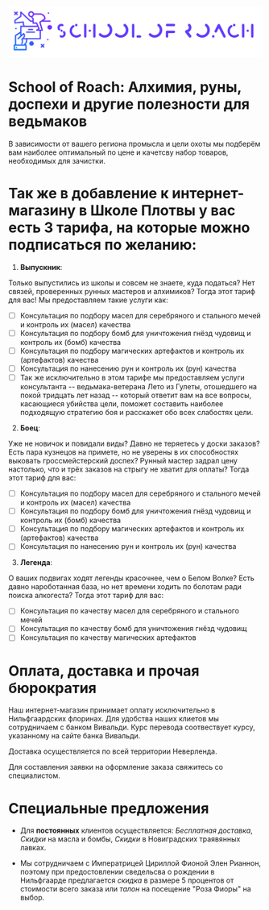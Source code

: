 ![logo](logo.png)
# School of Roach: Алхимия, руны, доспехи и другие полезности для ведьмаков

В зависимости от вашего региона промысла и цели охоты мы подберём вам наиболее оптимальный по цене и качетсву набор товаров, необходимых для зачистки.

# Так же в добавление к интернет-магазину в **Школе Плотвы** у вас есть 3 тарифа, на которые можно подписаться по желанию:

1. **Выпускник**: 

Только выпустились из школы и совсем не знаете, куда податься? Нет связей, проверенных рунных мастеров и алхимиков? Тогда этот тариф для вас! Мы предоставляем такие услуги как:
- [ ] Консультация по подбору масел для серебряного и стального мечей и контроль их (масел) качества
- [ ] Консультация по подбору бомб для уничтожения гнёзд чудовищ и контроль их (бомб) качества
- [ ] Консультация по подбору магических артефактов и контроль их (артефактов) качества
- [ ] Консультация по нанесению рун и контроль их (рун) качества
- [ ] Так же исключительно в этом тарифе мы предоставляем услуги консультанта -- ведьмака-ветерана Лето из Гулеты, отошедшего на покой тридцать лет назад -- который ответит вам на все вопросы, касающиеся убийства цели, поможет составить наиболее подходящую стратегию боя и расскажет обо всех слабостях цели.

2. **Боец**:

Уже не новичок и повидали виды? Давно не теряетесь у доски заказов? Есть пара кузнецов на примете, но не уверены в их способностях выковать гроссмейстерский доспех? Рунный мастер задрал цену настолько, что и трёх заказов на стрыгу не хватит для оплаты? Тогда этот тариф для вас:
- [ ] Консультация по подбору масел для серебряного и стального мечей и контроль их (масел) качества
- [ ] Консультация по подбору бомб для уничтожения гнёзд чудовищ и контроль их (бомб) качества
- [ ] Консультация по подбору магических артефактов и контроль их (артефактов) качества
- [ ] Консультация по нанесению рун и контроль их (рун) качества

3. **Легенда**:

О ваших подвигах ходят легенды красочнее, чем о Белом Волке? Есть давно нароботанная база, но нет времени ходить по болотам ради поиска алкогеста? Тогда этот тариф для вас:
- [ ] Консультация по качеству масел для серебряного и стального мечей
- [ ] Консультация по качеству бомб для уничтожения гнёзд чудовищ
- [ ] Консультация по качеству магических артефактов

# Оплата, доставка и прочая бюрократия

Наш интернет-магазин принимает оплату исключительно в Нильфгаардских флоринах. Для удобства наших клиетов мы сотрудничаем с банком Вивальди. Курс перевода соотвествует курсу, указанному на сайте банка Вивальди.

Доставка осуществляется по всей территории Неверленда.

Для составления заявки на оформление заказа свяжитесь со специалистом.

# Специальные предложения

- Для **постоянных** клиентов осуществляется: _Бесплатная доставка_, _Скидки_ на масла и бомбы, _Скидки_ в Новиградских траявянных лавках.

- Мы сотрудничаем с Императрицей Цириллой Фионой Элен Рианнон, поэтому при предостовлении сведельсва о рождении в Нильфгаарде предлагается _скидка_ в размере 5 процентов от стоимости всего заказа или _талон_ на посещение "Роза Фиоры" на выбор.
